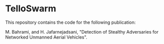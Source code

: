 # TelloSwarm

This repository contains the code for the following publication:

M. Bahrami, and H. Jafarnejadsani, "Detection of Stealthy Adversaries for Networked Unmanned Aerial Vehicles".

